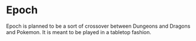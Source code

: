 # Epoch
Epoch is planned to be a sort of crossover between Dungeons and Dragons and Pokemon. It is meant to be played in a tabletop fashion.
